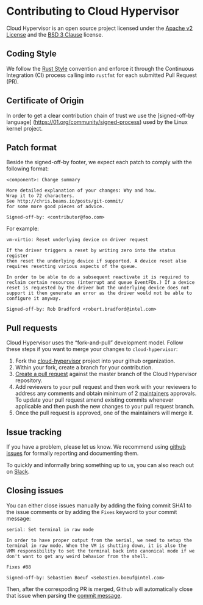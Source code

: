 # Contributing to Cloud Hypervisor

Cloud Hypervisor is an open source project licensed under the [Apache v2 License](https://opensource.org/licenses/Apache-2.0) and the [BSD 3 Clause](https://opensource.org/licenses/BSD-3-Clause) license.

## Coding Style

We follow the [Rust Style](https://github.com/rust-dev-tools/fmt-rfcs/blob/master/guide/guide.md)
convention and enforce it through the Continuous Integration (CI) process calling into `rustfmt`
for each submitted Pull Request (PR).

## Certificate of Origin

In order to get a clear contribution chain of trust we use the [signed-off-by language] (https://01.org/community/signed-process)
used by the Linux kernel project.

## Patch format

Beside the signed-off-by footer, we expect each patch to comply with the following format:

```
<component>: Change summary

More detailed explanation of your changes: Why and how.
Wrap it to 72 characters.
See http://chris.beams.io/posts/git-commit/
for some more good pieces of advice.

Signed-off-by: <contributor@foo.com>
```

For example:

```
vm-virtio: Reset underlying device on driver request
    
If the driver triggers a reset by writing zero into the status register
then reset the underlying device if supported. A device reset also
requires resetting various aspects of the queue.
    
In order to be able to do a subsequent reactivate it is required to
reclaim certain resources (interrupt and queue EventFDs.) If a device
reset is requested by the driver but the underlying device does not
support it then generate an error as the driver would not be able to
configure it anyway.
    
Signed-off-by: Rob Bradford <robert.bradford@intel.com>
```

## Pull requests

Cloud Hypervisor uses the “fork-and-pull” development model. Follow these steps if
you want to merge your changes to `cloud-hypervisor`:

1. Fork the [cloud-hypervisor](https://github.com/intel/cloud-hypervisor) project
   into your github organization.
2. Within your fork, create a branch for your contribution.
3. [Create a pull request](https://help.github.com/articles/creating-a-pull-request-from-a-fork/)
   against the master branch of the Cloud Hypervisor repository.
4. Add reviewers to your pull request and then work with your reviewers to address
   any comments and obtain minimum of 2 [maintainers](MAINTAINERS.md) approvals.
   To update your pull request amend existing commits whenever applicable and
   then push the new changes to your pull request branch.
5. Once the pull request is approved, one of the maintainers will merge it.

## Issue tracking

If you have a problem, please let us know. We recommend using
[github issues](https://github.com/intel/cloud-hypervisor/issues/new) for formally
reporting and documenting them.

To quickly and informally bring something up to us, you can also reach out on [Slack](https://cloud-hypervisor.slack.com).

## Closing issues

You can either close issues manually by adding the fixing commit SHA1 to the issue
comments or by adding the `Fixes` keyword to your commit message:

```
serial: Set terminal in raw mode
    
In order to have proper output from the serial, we need to setup the
terminal in raw mode. When the VM is shutting down, it is also the
VMM responsibility to set the terminal back into canonical mode if we
don't want to get any weird behavior from the shell.
    
Fixes #88
	
Signed-off-by: Sebastien Boeuf <sebastien.boeuf@intel.com>
```

Then, after the correspoding PR is merged, Github will automatically close that issue when parsing the
[commit message](https://help.github.com/articles/closing-issues-via-commit-messages/).
